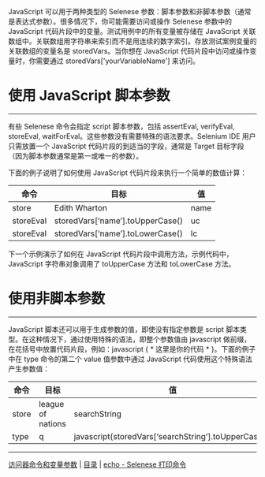 JavaScript 可以用于两种类型的 Selenese 参数：脚本参数和非脚本参数（通常是表达式参数）。很多情况下，你可能需要访问或操作 Selenese 参数中的JavaScript 代码片段中的变量。测试用例中的所有变量被存储在 JavaScript 关联数组中。关联数组用字符串来索引而不是用连续的数字索引。存放测试案例变量的关联数组的变量名是 storedVars。当你想在 JavaScript 代码片段中访问或操作变量时，你需要通过 storedVars['yourVariableName'] 来访问。

# 使用 JavaScript 脚本参数

---
有些 Selenese 命令会指定 script 脚本参数，包括 assertEval, verifyEval, storeEval, waitForEval。这些参数没有需要特殊的语法要求。Selenium IDE 用户只需放置一个 JavaScript 代码片段的到适当的字段，通常是 Target 目标字段（因为脚本参数通常是第一或唯一的参数）。

下面的例子说明了如何使用 JavaScript 代码片段来执行一个简单的数值计算：

|  命令                       |                 目标                                                            |   值  |    
| ----------- | ---------------------------------------- | --- |
| store       | Edith Wharton |  name   |     
| storeEval | storedVars[‘name’].toUpperCase()           | uc    |
| storeEval | storedVars[‘name’].toLowerCase() |  lc         |

下一个示例演示了如何在 JavaScript 代码片段中调用方法，示例代码中，JavaScript 字符串对象调用了 toUpperCase 方法和 toLowerCase 方法。

# 使用非脚本参数

---
JavaScript 脚本还可以用于生成参数的值，即使没有指定参数是 script 脚本类型。在这种情况下，通过使用特殊的语法，即整个参数值由 javascript 做前缀，在花括号中放置代码片段，例如：javascript { * 这里是你的代码 * }。下面的例子中在 type 命令的第二个 value 值参数中通过 JavaScript 代码使用这个特殊语法产生参数值：

|  命令                       |                 目标                                                            |   值  |    
| ----------- | ---------------------------------------- | --- |
| store       | league of nations |  searchString   |     
| type | q           | javascript{storedVars[‘searchString’].toUpperCase()}    |

---
[访问器命令和变量参数](Variables.md) | [目录](README.md) | [echo - Selenese 打印命令](echo.md)
